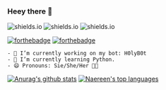 ### Heey there 👋
![shields.io](https://img.shields.io/badge/in%20love%20with-leo-critical) ![shields.io](https://img.shields.io/badge/os-linux-success) ![shields.io](https://img.shields.io/badge/learning-python-important)

[![forthebadge](https://forthebadge.com/images/badges/makes-people-smile.svg)](https://forthebadge.com) [![forthebadge](https://forthebadge.com/images/badges/built-with-love.svg)](https://forthebadge.com)

```
- 🔭 I’m currently working on my bot: H0lyB0t
- 🌱 I’m currently learning Python.
- 😄 Pronouns: Sie/She/Her 👩‍💻
```

[![Anurag's github stats](https://github-readme-stats.vercel.app/api?username=HolyCat125&theme=blue-green)](https://github.com/anuraghazra/github-readme-stats)
[![Naereen's top languages](https://github-readme-stats.vercel.app/api/top-langs/?username=HolyCat125&theme=blue-green)](https://github.com/anuraghazra/github-readme-stats)
